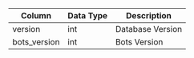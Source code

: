 | Column       | Data Type | Description      |
| ------------ | --------- | ---------------- |
| version      | int       | Database Version |
| bots_version | int       | Bots Version     |